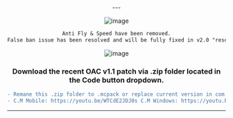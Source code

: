   <div align="center">
---

  ![image](https://media.discordapp.net/attachments/974194513767694367/1026741865447432263/Untitled3.png)

```diff
Anti Fly & Speed have been removed.
False ban issue has been resolved and will be fully fixed in v2.0 "resource update".
```

  ![image](https://media.discordapp.net/attachments/974194513767694367/1026736677751881748/Capture.PNG)
### Download the recent OAC v1.1 patch via .zip folder located in the Code button dropdown.
```diff
- Remane this .zip folder to .mcpack or replace current version in com.mojang. -
- C.M Mobile: https://youtu.be/WTCdE2JDJ0s C.M Windows: https://youtu.be/Bnb69rXRk8Q -
```

  ---
